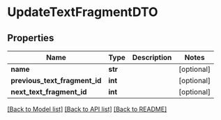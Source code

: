 # UpdateTextFragmentDTO

## Properties
Name | Type | Description | Notes
------------ | ------------- | ------------- | -------------
**name** | **str** |  | [optional] 
**previous_text_fragment_id** | **int** |  | [optional] 
**next_text_fragment_id** | **int** |  | [optional] 

[[Back to Model list]](../README.md#documentation-for-models) [[Back to API list]](../README.md#documentation-for-api-endpoints) [[Back to README]](../README.md)


